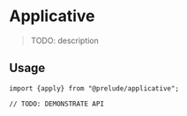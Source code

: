 # Applicative

> TODO: description

## Usage

```
import {apply} from "@prelude/applicative";

// TODO: DEMONSTRATE API
```

